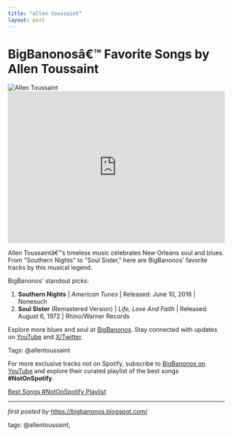 ```yaml
---
title: "allen toussaint"
layout: post
---
```

 <!-- Title of the Post -->
<h1 >BigBanonosâ€™ Favorite Songs by Allen Toussaint</h1> <!-- Featured Image -->
<div > <img src="https://i.scdn.co/image/ab67616d0000b273340f7b6813b654256da4b1b7" alt="Allen Toussaint">
</div> <!-- Spotify Embed -->
<div > <iframe src="https://open.spotify.com/embed/playlist/28mx9haX2D1cpgmA7KcYNn?utm_source=generator" width="100%" height="352" frameBorder="0" allowfullscreen="" allow="autoplay; clipboard-write; encrypted-media; fullscreen; picture-in-picture" loading="lazy"></iframe>
</div> <!-- Introductory Text -->
<p >Allen Toussaintâ€™s timeless music celebrates New Orleans soul and blues. From "Southern Nights" to "Soul Sister," here are BigBanonos' favorite tracks by this musical legend.</p> <!-- Song Highlights -->
<div > <p>BigBanonos' standout picks:</p> <ol> <li><strong>Southern Nights</strong> | <em>American Tunes</em> | Released: June 10, 2016 | Nonesuch</li> <li><strong>Soul Sister</strong> (Remastered Version) | <em>Life, Love And Faith</em> | Released: August 6, 1972 | Rhino/Warner Records</li> </ol>
</div> <!-- Footer Links -->
<div > <p>Explore more blues and soul at <a href="https://bigbanonos.blogspot.com/" target="_blank">BigBanonos</a>. Stay connected with updates on <a href="https://www.youtube.com/@BigBanonos" target="_blank">YouTube</a> and <a href="https://x.com/bigbanonos" target="_blank">X/Twitter</a>.</p>
</div> <!-- Tags -->
<p >Tags: @allentoussaint</p>

<!--Subscribe and Playlist Links-->
<div>
    <p>For more exclusive tracks not on Spotify, subscribe to <a href="https://www.youtube.com/@BigBanonos" target="_blank">BigBanonos on YouTube</a> and explore their curated playlist of the best songs <strong>#NotOnSpotify</strong>.</p>
    <p><a href="https://www.youtube.com/playlist?list=PLtuNtuTatqI0kFahUCbtbfenC_ET5O_tr" target="_blank">Best Songs #NotOnSpotify Playlist<br /></a></p></div>

<hr />

<p><em>first posted by</em> <a href="https://bigbanonos.blogspot.com/" rel="noopener" target="_new">https://bigbanonos.blogspot.com/</a></p>

<p>tags: @allentoussaint,</p>
